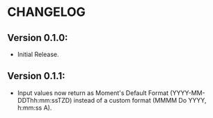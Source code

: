# CHANGELOG
## Version 0.1.0:
* Initial Release.

## Version 0.1.1:
* Input values now return as Moment's Default Format (YYYY-MM-DDThh:mm:ssTZD) instead of a custom format (MMMM Do YYYY, h:mm:ss A).
